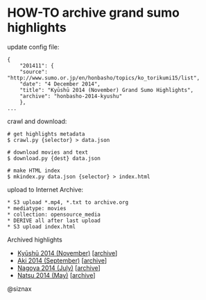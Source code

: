 # HOW-TO archive grand sumo highlights

update config file:

    {
        "201411": {
    	"source": "http://www.sumo.or.jp/en/honbasho/topics/ko_torikumi15/list",
    	"date": "4 December 2014",
    	"title": "Kyūshū 2014 (November) Grand Sumo Highlights",
    	"archive": "honbasho-2014-kyushu"
        },
    ...

crawl and download:

    # get highlights metadata
    $ crawl.py {selector} > data.json

    # download movies and text
    $ download.py {dest} data.json

    # make HTML index
    $ mkindex.py data.json {selector} > index.html

upload to Internet Archive:

    * S3 upload *.mp4, *.txt to archive.org
    * mediatype: movies
    * collection: opensource_media
    * DERIVE all after last upload
    * S3 upload index.html

Archived highlights

 * [Kyūshū 2014 (November)](https://archive.org/download/honbasho-2014-kyushu) [[archive](https://archive.org/details/honbasho-2014-kyushu)]
 * [Aki 2014 (September)](https://archive.org/download/honbasho-2014-aki) [[archive](https://archive.org/details/honbasho-2014-aki)]
 * [Nagoya 2014 (July)](https://archive.org/download/honbasho-2014-nagoya) [[archive](https://archive.org/details/honbasho-2014-nagoya)]
 * [Natsu 2014 (May)](https://archive.org/download/honbasho-2014-natsu) [[archive](https://archive.org/details/honbasho-2014-natsu)]


@siznax
